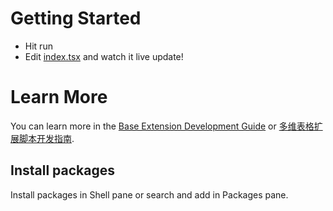 # Getting Started
- Hit run
- Edit [index.tsx](#pages/App/index.tsx) and watch it live update!

# Learn More

You can learn more in the [Base Extension Development Guide](https://lark-technologies.larksuite.com/docx/HvCbdSzXNowzMmxWgXsuB2Ngs7d) or [多维表格扩展脚本开发指南](https://feishu.feishu.cn/docx/U3wodO5eqome3uxFAC3cl0qanIe).

## Install packages

Install packages in Shell pane or search and add in Packages pane.
